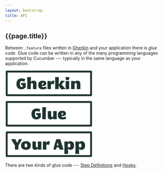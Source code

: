 ```yaml
---
layout: bootstrap
title: API
---
```

## {{page.title}}

Between `.feature` files written in [Gherkin](/gherkin.html) and your application there is _glue code_. Glue code can be written in any of the many programming languages supported by Cucumber --- typically in the same language as your application.

![Glue](/images/glue.png)

There are two kinds of glue code --- [Step Definitions](/step-definitions.html) and [Hooks](/hooks.html).